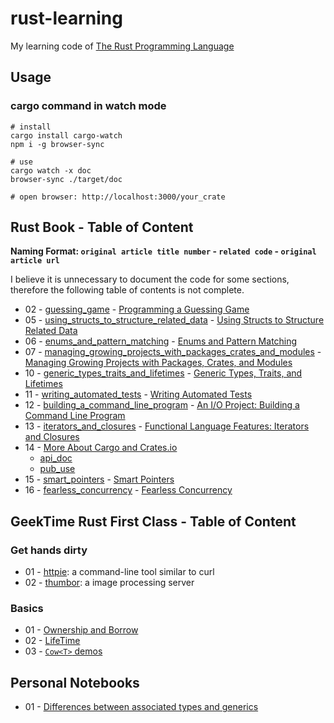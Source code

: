 # rust-learning

My learning code of [The Rust Programming Language](https://doc.rust-lang.org/book/title-page.html)

## Usage

### cargo command in watch mode

```shell
# install
cargo install cargo-watch
npm i -g browser-sync

# use
cargo watch -x doc
browser-sync ./target/doc

# open browser: http://localhost:3000/your_crate
```

## Rust Book - Table of Content

**Naming Format: `original article title number` - `related code` - `original article url`**

I believe it is unnecessary to document the code for some sections, therefore the following table of contents is not complete.

- 02 - [guessing_game](./guessing_game/) - [Programming a Guessing Game](https://doc.rust-lang.org/book/ch02-00-guessing-game-tutorial.html)
- 05 - [using_structs_to_structure_related_data](./using_structs_to_structure_related_data/) - [Using Structs to Structure Related Data](https://doc.rust-lang.org/book/ch05-00-structs.html)
- 06 - [enums_and_pattern_matching](./enums_and_pattern_matching/) - [Enums and Pattern Matching](https://doc.rust-lang.org/book/ch06-00-enums.html)
- 07 - [managing_growing_projects_with_packages_crates_and_modules](./managing_growing_projects_with_packages_crates_and_modules/) - [Managing Growing Projects with Packages, Crates, and Modules](https://doc.rust-lang.org/book/ch07-00-managing-growing-projects-with-packages-crates-and-modules.html)
- 10 - [generic_types_traits_and_lifetimes](./generic_types_traits_and_lifetimes/) - [Generic Types, Traits, and Lifetimes](https://doc.rust-lang.org/book/ch10-00-generics.html)
- 11 - [writing_automated_tests](./writing_automated_tests/) - [Writing Automated Tests](https://doc.rust-lang.org/book/ch11-00-testing.html)
- 12 - [building_a_command_line_program](./building_a_command_line_program/) - [An I/O Project: Building a Command Line Program](https://doc.rust-lang.org/book/ch12-00-an-io-project.html)
- 13 - [iterators_and_closures](./iterators_and_closures/) - [Functional Language Features: Iterators and Closures](https://doc.rust-lang.org/book/ch13-00-functional-features.html)
- 14 - [More About Cargo and Crates.io](https://doc.rust-lang.org/book/ch14-00-more-about-cargo.html)
  - [api_doc](./api_doc/)
  - [pub_use](./pub_use/)
- 15 - [smart_pointers](./smart_pointers/) - [Smart Pointers](https://doc.rust-lang.org/book/ch15-00-smart-pointers.html)
- 16 - [fearless_concurrency](./fearless_concurrency/) - [Fearless Concurrency](https://doc.rust-lang.org/book/ch16-00-concurrency.html)

## GeekTime Rust First Class - Table of Content

### Get hands dirty

- 01 - [httpie](./httpie/): a command-line tool similar to curl
- 02 - [thumbor](./thumbor/): a image processing server

### Basics

- 01 - [Ownership and Borrow](./ownership-and-borrow/)
- 02 - [LifeTime](./lifetime/)
- 03 - [`Cow<T>` demos](./cow_demos/)

## Personal Notebooks

- 01 - [Differences between associated types and generics]()
